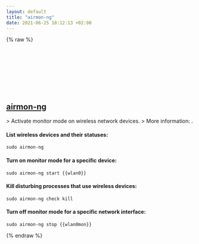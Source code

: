 ```yaml
---
layout: default
title: "airmon-ng"
date: 2021-06-25 18:12:13 +02:00
---
```

{% raw %}
<h2 id="airmon-ng">
  <a href="/en/common/airmon-ng.html">airmon-ng</a> <a href="#airmon-ng"><svg class="icon">
    <use href="/assets/images/unicode_sprite.svg#link" />
  </svg></a>
</h2>
> Activate monitor mode on wireless network devices.
> More information: <https://www.aircrack-ng.org/doku.php?id=airmon-ng>.

#### List wireless devices and their statuses:
```shell
sudo airmon-ng
```
#### Turn on monitor mode for a specific device:
```shell
sudo airmon-ng start {{wlan0}}
```
#### Kill disturbing processes that use wireless devices:
```shell
sudo airmon-ng check kill
```
#### Turn off monitor mode for a specific network interface:
```shell
sudo airmon-ng stop {{wlan0mon}}
```
{% endraw %}